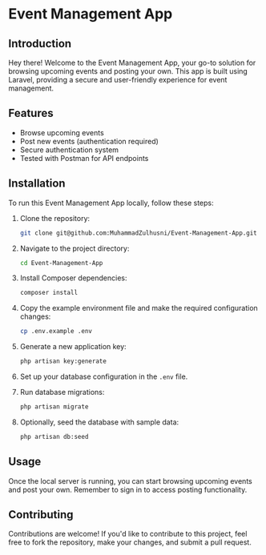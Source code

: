 # Event Management App

## Introduction

Hey there! Welcome to the Event Management App, your go-to solution for browsing upcoming events and posting your own. This app is built using Laravel, providing a secure and user-friendly experience for event management.

## Features

- Browse upcoming events
- Post new events (authentication required)
- Secure authentication system
- Tested with Postman for API endpoints

## Installation

To run this Event Management App locally, follow these steps:

1. Clone the repository:

    ```bash
    git clone git@github.com:MuhammadZulhusni/Event-Management-App.git
    ```

2. Navigate to the project directory:

    ```bash
    cd Event-Management-App
    ```

3. Install Composer dependencies:

    ```bash
    composer install
    ```

4. Copy the example environment file and make the required configuration changes:

    ```bash
    cp .env.example .env
    ```

5. Generate a new application key:

    ```bash
    php artisan key:generate
    ```

6. Set up your database configuration in the `.env` file.

7. Run database migrations:

    ```bash
    php artisan migrate
    ```

8. Optionally, seed the database with sample data:

    ```bash
    php artisan db:seed
    ```

## Usage

Once the local server is running, you can start browsing upcoming events and post your own. Remember to sign in to access posting functionality.

## Contributing

Contributions are welcome! If you'd like to contribute to this project, feel free to fork the repository, make your changes, and submit a pull request.

